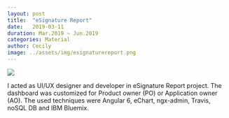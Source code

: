 ```yaml
---
layout: post
title:  "eSignature Report"
date:   2019-03-11
duration: Mar.2019 ~ Jun.2019
categories: Material
author: Cecily
image: ../assets/img/esignaturereport.png
---
```


![](../../../assets/img/esignaturereport.png)

I acted as UI/UX designer and developer in eSignature Report project. The dashboard was customized for Product owner (PO) or Application owner (AO). The used techniques were Angular 6, eChart, ngx-admin, Travis, noSQL DB and IBM Bluemix.

